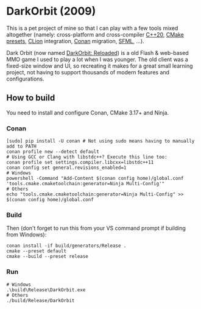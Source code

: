 DarkOrbit (2009)
================

This is a pet project of mine so that I can play with a few tools mixed altogether (namely: cross-platform and cross-compiler [C++20][1], [CMake presets][2], [CLion][3] integration, [Conan][4] migration, [SFML][5], ...).

Dark Orbit (now named [DarkOrbit: Reloaded][6]) is a old Flash & web-based MMO game I used to play a lot when I was younger. The old client was a fixed-size window and UI, so recreating it makes for a great small learning project, not having to support thousands of modern features and configurations.

## How to build

You need to install and configure Conan, CMake 3.17+ and Ninja.

### Conan

```shell
[sudo] pip install -U conan # Not using sudo means having to manually add to PATH
conan profile new --detect default
# Using GCC or Clang with libstdc++? Execute this line too:
conan profile set settings.compiler.libcxx=libstdc++11
conan config set general.revisions_enabled=1
# Windows
powershell -Command "Add-Content $(conan config home)/global.conf 'tools.cmake.cmaketoolchain:generator=Ninja Multi-Config'"
# Others
echo "tools.cmake.cmaketoolchain:generator=Ninja Multi-Config" >> $(conan config home)/global.conf
```

### Build

Then (don't forget to run this from your VS command prompt if building from Windows):
```shell
conan install -if build/generators/Release .
cmake --preset default
cmake --build --preset release
```

### Run

```
# Windows
.\build\Release\DarkOrbit.exe
# Others
./build/Release/DarkOrbit
```

[1]: https://github.com/AnthonyCalandra/modern-cpp-features#c20171411
[2]: https://cmake.org/cmake/help/latest/manual/cmake-presets.7.html
[3]: https://www.jetbrains.com/clion/features/
[4]: https://docs.conan.io/en/latest/
[5]: https://www.sfml-dev.org/index.php
[6]: https://www.darkorbit.com/
